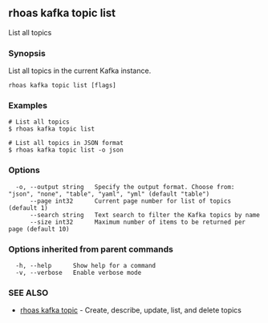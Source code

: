 ## rhoas kafka topic list

List all topics

### Synopsis

List all topics in the current Kafka instance.


```
rhoas kafka topic list [flags]
```

### Examples

```
# List all topics
$ rhoas kafka topic list

# List all topics in JSON format
$ rhoas kafka topic list -o json

```

### Options

```
  -o, --output string   Specify the output format. Choose from: "json", "none", "table", "yaml", "yml" (default "table")
      --page int32      Current page number for list of topics (default 1)
      --search string   Text search to filter the Kafka topics by name
      --size int32      Maximum number of items to be returned per page (default 10)
```

### Options inherited from parent commands

```
  -h, --help      Show help for a command
  -v, --verbose   Enable verbose mode
```

### SEE ALSO

* [rhoas kafka topic](rhoas_kafka_topic.md)	 - Create, describe, update, list, and delete topics

